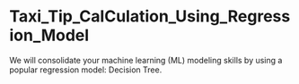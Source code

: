 # Taxi_Tip_CalCulation_Using_Regression_Model
We will consolidate your machine learning (ML) modeling skills by using a popular regression model: Decision Tree.
